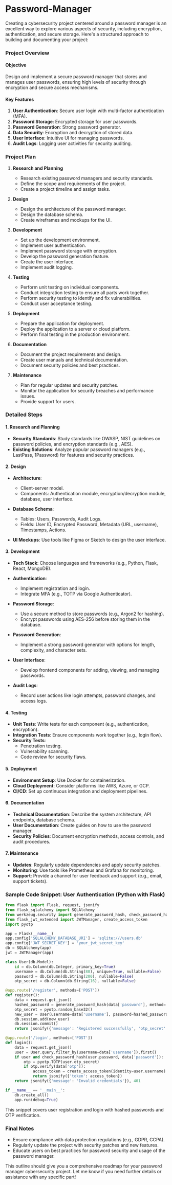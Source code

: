# Password-Manager
Creating a cybersecurity project centered around a password manager is an excellent way to explore various aspects of security, including encryption, authentication, and secure storage. Here's a structured approach to building and documenting your project:

### Project Overview

#### Objective
Design and implement a secure password manager that stores and manages user passwords, ensuring high levels of security through encryption and secure access mechanisms.

#### Key Features
1. **User Authentication**: Secure user login with multi-factor authentication (MFA).
2. **Password Storage**: Encrypted storage for user passwords.
3. **Password Generation**: Strong password generator.
4. **Data Security**: Encryption and decryption of stored data.
5. **User Interface**: Intuitive UI for managing passwords.
6. **Audit Logs**: Logging user activities for security auditing.

### Project Plan

1. **Research and Planning**
    - Research existing password managers and security standards.
    - Define the scope and requirements of the project.
    - Create a project timeline and assign tasks.

2. **Design**
    - Design the architecture of the password manager.
    - Design the database schema.
    - Create wireframes and mockups for the UI.

3. **Development**
    - Set up the development environment.
    - Implement user authentication.
    - Implement password storage with encryption.
    - Develop the password generation feature.
    - Create the user interface.
    - Implement audit logging.

4. **Testing**
    - Perform unit testing on individual components.
    - Conduct integration testing to ensure all parts work together.
    - Perform security testing to identify and fix vulnerabilities.
    - Conduct user acceptance testing.

5. **Deployment**
    - Prepare the application for deployment.
    - Deploy the application to a server or cloud platform.
    - Perform final testing in the production environment.

6. **Documentation**
    - Document the project requirements and design.
    - Create user manuals and technical documentation.
    - Document security policies and best practices.

7. **Maintenance**
    - Plan for regular updates and security patches.
    - Monitor the application for security breaches and performance issues.
    - Provide support for users.

### Detailed Steps

#### 1. Research and Planning

- **Security Standards**: Study standards like OWASP, NIST guidelines on password policies, and encryption standards (e.g., AES).
- **Existing Solutions**: Analyze popular password managers (e.g., LastPass, 1Password) for features and security practices.

#### 2. Design

- **Architecture**: 
  - Client-server model.
  - Components: Authentication module, encryption/decryption module, database, user interface.
  
- **Database Schema**:
  - Tables: Users, Passwords, Audit Logs.
  - Fields: User ID, Encrypted Password, Metadata (URL, username), Timestamps, Actions.

- **UI Mockups**: Use tools like Figma or Sketch to design the user interface.

#### 3. Development

- **Tech Stack**: Choose languages and frameworks (e.g., Python, Flask, React, MongoDB).
- **Authentication**:
  - Implement registration and login.
  - Integrate MFA (e.g., TOTP via Google Authenticator).
  
- **Password Storage**:
  - Use a secure method to store passwords (e.g., Argon2 for hashing).
  - Encrypt passwords using AES-256 before storing them in the database.
  
- **Password Generation**:
  - Implement a strong password generator with options for length, complexity, and character sets.

- **User Interface**:
  - Develop frontend components for adding, viewing, and managing passwords.

- **Audit Logs**:
  - Record user actions like login attempts, password changes, and access logs.

#### 4. Testing

- **Unit Tests**: Write tests for each component (e.g., authentication, encryption).
- **Integration Tests**: Ensure components work together (e.g., login flow).
- **Security Tests**:
  - Penetration testing.
  - Vulnerability scanning.
  - Code review for security flaws.

#### 5. Deployment

- **Environment Setup**: Use Docker for containerization.
- **Cloud Deployment**: Consider platforms like AWS, Azure, or GCP.
- **CI/CD**: Set up continuous integration and deployment pipelines.

#### 6. Documentation

- **Technical Documentation**: Describe the system architecture, API endpoints, database schema.
- **User Documentation**: Create guides on how to use the password manager.
- **Security Policies**: Document encryption methods, access controls, and audit procedures.

#### 7. Maintenance

- **Updates**: Regularly update dependencies and apply security patches.
- **Monitoring**: Use tools like Prometheus and Grafana for monitoring.
- **Support**: Provide a channel for user feedback and support (e.g., email, support tickets).

### Sample Code Snippet: User Authentication (Python with Flask)

```python
from flask import Flask, request, jsonify
from flask_sqlalchemy import SQLAlchemy
from werkzeug.security import generate_password_hash, check_password_hash
from flask_jwt_extended import JWTManager, create_access_token
import pyotp

app = Flask(__name__)
app.config['SQLALCHEMY_DATABASE_URI'] = 'sqlite:///users.db'
app.config['JWT_SECRET_KEY'] = 'your_jwt_secret_key'
db = SQLAlchemy(app)
jwt = JWTManager(app)

class User(db.Model):
    id = db.Column(db.Integer, primary_key=True)
    username = db.Column(db.String(80), unique=True, nullable=False)
    password = db.Column(db.String(200), nullable=False)
    otp_secret = db.Column(db.String(16), nullable=False)

@app.route('/register', methods=['POST'])
def register():
    data = request.get_json()
    hashed_password = generate_password_hash(data['password'], method='sha256')
    otp_secret = pyotp.random_base32()
    new_user = User(username=data['username'], password=hashed_password, otp_secret=otp_secret)
    db.session.add(new_user)
    db.session.commit()
    return jsonify({'message': 'Registered successfully', 'otp_secret': otp_secret})

@app.route('/login', methods=['POST'])
def login():
    data = request.get_json()
    user = User.query.filter_by(username=data['username']).first()
    if user and check_password_hash(user.password, data['password']):
        otp = pyotp.TOTP(user.otp_secret)
        if otp.verify(data['otp']):
            access_token = create_access_token(identity=user.username)
            return jsonify({'token': access_token})
    return jsonify({'message': 'Invalid credentials'}), 401

if __name__ == '__main__':
    db.create_all()
    app.run(debug=True)
```

This snippet covers user registration and login with hashed passwords and OTP verification.

### Final Notes
- Ensure compliance with data protection regulations (e.g., GDPR, CCPA).
- Regularly update the project with security patches and new features.
- Educate users on best practices for password security and usage of the password manager.

This outline should give you a comprehensive roadmap for your password manager cybersecurity project. Let me know if you need further details or assistance with any specific part!
